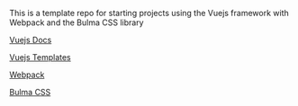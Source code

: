 This is a template repo for starting projects using the Vuejs framework with Webpack and the Bulma CSS library

[Vuejs Docs](https://vuejs.org/)

[Vuejs Templates](https://vuejs.org/v2/guide/single-file-components.html)

[Webpack](https://webpack.js.org/)

[Bulma CSS](https://bulma.io/)
